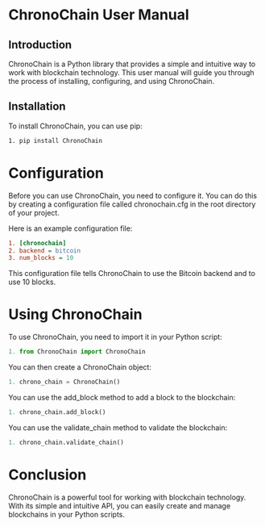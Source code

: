 # ChronoChain User Manual

## Introduction

ChronoChain is a Python library that provides a simple and intuitive way to work with blockchain technology. This user manual will guide you through the process of installing, configuring, and using ChronoChain.

## Installation

To install ChronoChain, you can use pip:

```bash
1. pip install ChronoChain
```

# Configuration

Before you can use ChronoChain, you need to configure it. You can do this by creating a configuration file called chronochain.cfg in the root directory of your project.

Here is an example configuration file:

```ini
1. [chronochain]
2. backend = bitcoin
3. num_blocks = 10
```

This configuration file tells ChronoChain to use the Bitcoin backend and to use 10 blocks.

# Using ChronoChain

To use ChronoChain, you need to import it in your Python script:

```python
1. from ChronoChain import ChronoChain
```

You can then create a ChronoChain object:

```python
1. chrono_chain = ChronoChain()
```

You can use the add_block method to add a block to the blockchain:

```python
1. chrono_chain.add_block()
```

You can use the validate_chain method to validate the blockchain:

```python
1. chrono_chain.validate_chain()
```

# Conclusion

ChronoChain is a powerful tool for working with blockchain technology. With its simple and intuitive API, you can easily create and manage blockchains in your Python scripts.
